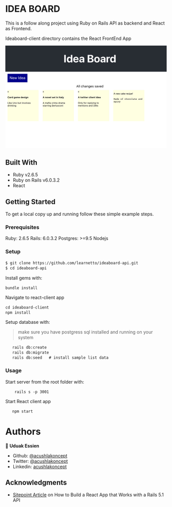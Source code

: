 # IDEA BOARD

This is a follow along project using Ruby on Rails API as backend and React as Frontend.

Ideaboard-client directory contains the React FrontEnd App

![screenshot](./ideaboard.jpg)

## Built With

- Ruby v2.6.5
- Ruby on Rails v6.0.3.2
- React

## Getting Started

To get a local copy up and running follow these simple example steps.

### Prerequisites

Ruby: 2.6.5
Rails: 6.0.3.2
Postgres: >=9.5
Nodejs

### Setup

~~~bash
$ git clone https://github.com/learnetto/ideaboard-api.git
$ cd ideaboard-api
~~~

Install gems with:

```
bundle install
```
Navigate to react-client app

```
cd ideaboard-client
npm install
```

Setup database with:

> make sure you have postgress sql installed and running on your system

```
   rails db:create
   rails db:migrate
   rails db:seed   # install sample list data
```

### Usage

Start server from the root folder with:

```
    rails s -p 3001
```

Start React client app

```
   npm start
```

# Authors

👤 **Uduak Essien**

- Github: [@acushlakoncept](https://github.com/acushlakoncept/)
- Twitter: [@acushlakoncept](https://twitter.com/acushlakoncept)
- Linkedin: [acushlakoncept](https://www.linkedin.com/in/acushlakoncept/)


## Acknowledgments
- [Sitepoint Article](https://www.sitepoint.com/react-rails-5-1/) on How to Build a React App that Works with a Rails 5.1 API
